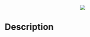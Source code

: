 <div style="text-align:center"><img src="https://user-images.githubusercontent.com/18519371/97606153-c19c2700-1a0f-11eb-9faf-876f266b4585.png" /></div>

# Description



